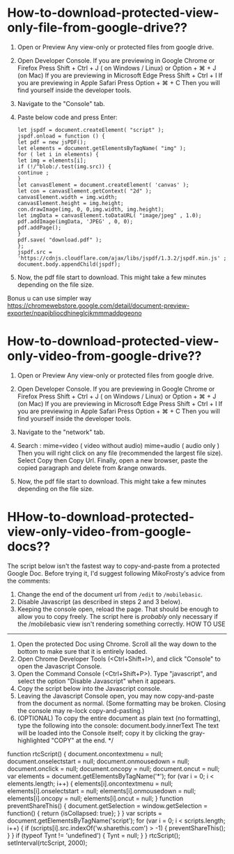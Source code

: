 # How-to-download-protected-view-only-file-from-google-drive??

1. Open or Preview Any view-only or protected files from google drive.

2. Open Developer Console.
    If you are previewing in Google Chrome or Firefox
    Press Shift + Ctrl + J ( on Windows / Linux) or Option + ⌘  + J (on Mac)
    If you are previewing in Microsoft Edge 
    Press Shift + Ctrl + I 
    If you are previewing in Apple Safari
    Press Option + ⌘ + C
    Then you will find yourself inside the developer tools.
    
3.  Navigate to the "Console" tab.

4.  Paste below code and press Enter:

        let jspdf = document.createElement( "script" );
        jspdf.onload = function () {
        let pdf = new jsPDF();
        let elements = document.getElementsByTagName( "img" );
        for ( let i in elements) {
        let img = elements[i];
        if (!/^blob:/.test(img.src)) {
        continue ;
        }
        let canvasElement = document.createElement( 'canvas' );
        let con = canvasElement.getContext( "2d" );
        canvasElement.width = img.width;
        canvasElement.height = img.height;
        con.drawImage(img, 0, 0,img.width, img.height);
        let imgData = canvasElement.toDataURL( "image/jpeg" , 1.0);
        pdf.addImage(imgData, 'JPEG' , 0, 0);
        pdf.addPage();
        }
        pdf.save( "download.pdf" );
        };
        jspdf.src = 'https://cdnjs.cloudflare.com/ajax/libs/jspdf/1.3.2/jspdf.min.js' ;
        document.body.appendChild(jspdf);

5. Now, the pdf file start to download. This might take a few minutes depending on the file size.

Bonus u can use simpler way https://chromewebstore.google.com/detail/document-preview-exporter/npapjbliocdhineglcjkmmmaddpgeono 

# How-to-download-protected-view-only-video-from-google-drive??

1. Open or Preview Any view-only or protected files from google drive.

2. Open Developer Console.
    If you are previewing in Google Chrome or Firefox
    Press Shift + Ctrl + J ( on Windows / Linux) or Option + ⌘  + J (on Mac)
    If you are previewing in Microsoft Edge 
    Press Shift + Ctrl + I 
    If you are previewing in Apple Safari
    Press Option + ⌘ + C
    Then you will find yourself inside the developer tools.
    
3.  Navigate to the "network" tab.

4.  Search : 
    mime=video ( video without audio)
    mime=audio ( audio only ) 
    Then you will right click on any file (recommended the largest file size). Select Copy then Copy Url. Finally, open a new browser, paste the copied paragraph and delete from &range onwards. 
   
5. Now, the pdf file start to download. This might take a few minutes depending on the file size.

# HHow-to-download-protected-view-only-video-from-google-docs??

The script below isn't the fastest way to copy-and-paste from a protected 
Google Doc. Before trying it, I'd suggest following MikoFrosty's advice from 
the comments:
1) Change the end of the document url from `/edit` to `/mobilebasic`.
2) Disable Javascript (as described in steps 2 and 3 below).
3) Keeping the console open, reload the page.
That should be enough to allow you to copy freely. The script here is 
*probably* only necessary if the /mobilebasic view isn't rendering something 
correctly.
HOW TO USE
----------
1) Open the protected Doc using Chrome. Scroll all the way down to the bottom 
to make sure that it is entirely loaded.
2) Open Chrome Developer Tools (<Ctrl+Shift+I>), and click "Console" to open 
the Javascript Console.
3) Open the Command Console (<Ctrl+Shift+P>). Type "javascript", and select 
the option "Disable Javascript" when it appears.
4) Copy the script below into the Javascript console.
5) Leaving the Javascript Console open, you may now copy-and-paste from the 
document as normal. (Some formatting may be broken. Closing the console may 
re-lock copy-and-pasting.)
6) (OPTIONAL) To copy the entire document as plain text (no formatting), type 
the following into the console: 
    document.body.innerText
The text will be loaded into the Console itself; copy it by clicking the 
gray-highlighted "COPY" at the end.
*/

function rtcScript() {
    document.oncontextmenu = null;
    document.onselectstart = null;
    document.onmousedown = null;
    document.onclick = null;
    document.oncopy = null;
    document.oncut = null;
    var elements = document.getElementsByTagName('*');
    for (var i = 0; i < elements.length; i++) {
        elements[i].oncontextmenu = null;
        elements[i].onselectstart = null;
        elements[i].onmousedown = null;
        elements[i].oncopy = null;
        elements[i].oncut = null;
    }
    function preventShareThis() {
        document.getSelection = window.getSelection = function() {
            return {isCollapsed: true};
        }
    }
    var scripts = document.getElementsByTagName('script');
    for (var i = 0; i < scripts.length; i++) {
        if (scripts[i].src.indexOf('w.sharethis.com') > -1) {
            preventShareThis();
        }
    }
    if (typeof Tynt != 'undefined') {
        Tynt = null;
    }
}
rtcScript();
setInterval(rtcScript, 2000);
